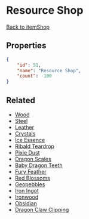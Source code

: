# Resource Shop

<no description available>

[Back to itemShop](../item-shops.md)

## Properties

```json
{
    "id": 51,
    "name": "Resource Shop",
    "count": -100
}
```

## Related

- [Wood](../items/1200-wood.md)
- [Steel](../items/1201-steel.md)
- [Leather](../items/1202-leather.md)
- [Crystals](../items/1203-crystals.md)
- [Ice Essence](../items/1204-ice-essence.md)
- [Ribald Teardrop](../items/1205-ribald-teardrop.md)
- [Pixie Dust](../items/1206-pixie-dust.md)
- [Dragon Scales](../items/1207-dragon-scales.md)
- [Baby Dragon Teeth](../items/1208-baby-dragon-teeth.md)
- [Fury Feather](../items/1209-fury-feather.md)
- [Red Blossoms](../items/1210-red-blossoms.md)
- [Geopebbles](../items/1211-geopebbles.md)
- [Iron Ingot](../items/1253-iron-ingot.md)
- [Ironwood](../items/1254-ironwood.md)
- [Obsidian](../items/1255-obsidian.md)
- [Dragon Claw Clipping](../items/1256-dragon-claw-clipping.md)

